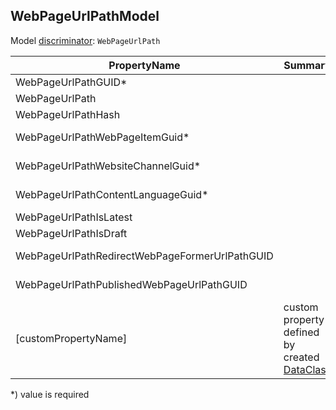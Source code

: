<!-- generated file with tool "Kentico.Xperience.UMT.DocUtils" - edited through template "UmtModel.cshtml" -->
## WebPageUrlPathModel
Model [discriminator](../UmtModel.md#discriminator): `WebPageUrlPath`

|PropertyName|Summary|.NET Type|Notes|
|---|---|---|---|
|WebPageUrlPathGUID\*||System.Guid?|[UniqueId](../UmtModel.md#UniqueId)|
|WebPageUrlPath||string?||
|WebPageUrlPathHash||string?||
|WebPageUrlPathWebPageItemGuid\*||System.Guid?|Reference to [WebPageItemInfo](../References.md#WebPageItemInfo) on property WebPageUrlPathWebPageItemID **required**|
|WebPageUrlPathWebsiteChannelGuid\*||System.Guid?|Reference to [WebsiteChannelInfo](../References.md#WebsiteChannelInfo) on property WebPageUrlPathWebsiteChannelID **required**|
|WebPageUrlPathContentLanguageGuid\*||System.Guid?|Reference to [ContentLanguageInfo](../References.md#ContentLanguageInfo) on property WebPageUrlPathContentLanguageID **required**|
|WebPageUrlPathIsLatest||bool?||
|WebPageUrlPathIsDraft||bool?||
|WebPageUrlPathRedirectWebPageFormerUrlPathGUID||System.Guid?|Reference to [WebPageUrlPathInfo](../References.md#WebPageUrlPathInfo) on property WebPageUrlPathRedirectWebPageFormerUrlPathID|
|WebPageUrlPathPublishedWebPageUrlPathGUID||System.Guid?|Reference to [WebPageUrlPathInfo](../References.md#WebPageUrlPathInfo) on property WebPageUrlPathPublishedWebPageUrlPathID|
|[customPropertyName]|custom property defined by created [DataClass](./DataClassModel.md)|.NET type defined by data class field||

<p>*) value is required</p>

